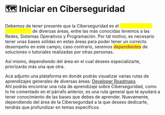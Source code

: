 # 🗺️ Iniciar en Ciberseguridad

Debemos de tener presente que la Ciberseguridad es el <mark style="color:yellow;">DESARROLLO y APLICACIÓN</mark> de diversas áreas, entre las más conocidas tenemos a las Redes, Sistemas Operativos y Programación. Por tal motivo, es necesario tener unas bases sólidas en estas áreas para poder tener un correcto desempeño en este campo; caso contrario, seremos <mark style="color:purple;">dependientes</mark> de soluciones o tutoriales realizadas por otras personas.

Así mismo, dependiendo del área en el cual desees especializarte, priorizarás más una que otra.

Acá adjunto una plataforma en donde podrás visualizar varias rutas de aprendizajes generales de diversas áreas: [Developer Roadmaps](https://roadmap.sh/)\
Ahí podrás encontrar una ruta de aprendizaje sobre Ciberseguridad, como lo he comentado en el párrafo anterior, es una ruta general que te ayudará a tener conocimiento de las bases que debes de aprender. Nuevamente, dependiendo del área de la Ciberseguridad a la que desees dedicarte, tendrás que profundizar en temas específicos.
